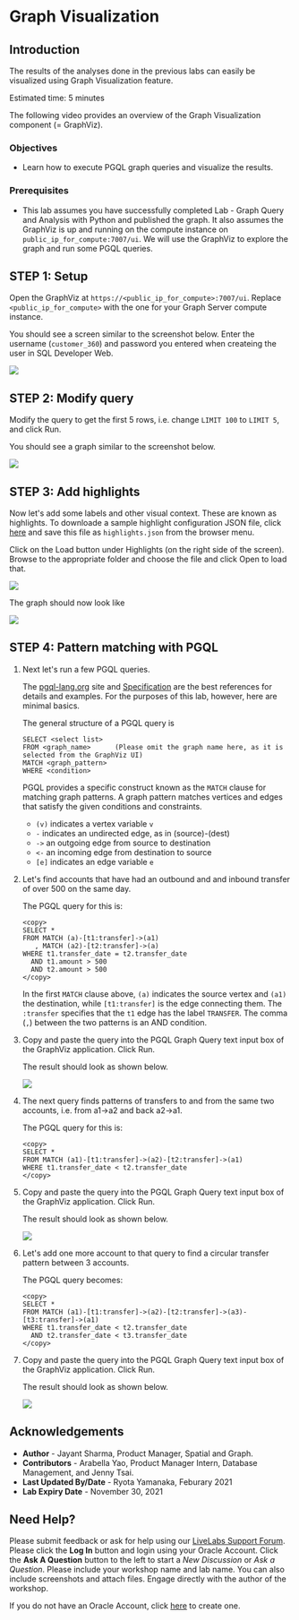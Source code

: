 # Graph Visualization

## Introduction

The results of the analyses done in the previous labs can easily be visualized using Graph Visualization feature.

Estimated time: 5 minutes

The following video provides an overview of the Graph Visualization component (= GraphViz).

[](youtube:zfefKdNfAY4)

### Objectives

- Learn how to execute PGQL graph queries and visualize the results.

### Prerequisites

- This lab assumes you have successfully completed Lab - Graph Query and Analysis with Python and published the graph. It also assumes the GraphViz is up and running on the compute instance on `public_ip_for_compute:7007/ui`. We will use the GraphViz to explore the graph and run some PGQL queries.

## **STEP 1:** Setup

Open the GraphViz at `https://<public_ip_for_compute>:7007/ui`. Replace `<public_ip_for_compute>` with the one for your Graph Server compute instance.

You should see a screen similar to the screenshot below. Enter the username (`customer_360`) and password you entered when createing the user in SQL Developer Web.

![](images/ADB_GViz_Login.png)

## **STEP 2:** Modify query

Modify the query to get the first 5 rows, i.e. change `LIMIT 100` to `LIMIT 5`, and click Run.

You should see a graph similar to the screenshot below.

![](images/show-5-elements.jpg)

## **STEP 3:** Add highlights

Now let's add some labels and other visual context. These are known as highlights. To downloade a sample highlight configuration JSON file, click [here](https://raw.githubusercontent.com/oracle/learning-library/master/data-management-library/database/graph/graph-server-client/deploy-oci-marketplace-image/visualize-graphs/highlights.json) and save this file as `highlights.json` from the browser menu.

Click on the Load button under Highlights (on the right side of the screen). Browse to the appropriate folder and choose the file and click Open to load that.

![](images/GraphVizLoadHighlights.png)

The graph should now look like

![](images/GraphVizWithHighlights.png)

## **STEP 4:** Pattern matching with PGQL

1. Next let's run a few PGQL queries.

    The [pgql-lang.org](http://pgql-lang.org) site and [Specification](http://pgql-lang.org/spec/1.3) are the best references for details and examples. For the purposes of this lab, however, here are minimal basics.

    The general structure of a PGQL query is

    ```
    SELECT <select list>
    FROM <graph_name>      (Please omit the graph name here, as it is selected from the GraphViz UI)
    MATCH <graph_pattern>
    WHERE <condition>
    ```

    PGQL provides a specific construct known as the `MATCH` clause for matching graph patterns. A graph pattern matches vertices and edges that satisfy the given conditions and constraints.  
    - `(v)` indicates a vertex variable `v`   
    - `-` indicates an undirected edge, as in (source)-(dest)  
    - `->` an outgoing edge from source to destination  
    - `<-` an incoming edge from destination to source  
    - `[e]` indicates an edge variable `e`

2. Let's find accounts that have had an outbound and and inbound transfer of over 500 on the same day.

    The PGQL query for this is:

    ```
    <copy>
    SELECT *
    FROM MATCH (a)-[t1:transfer]->(a1)
       , MATCH (a2)-[t2:transfer]->(a)
    WHERE t1.transfer_date = t2.transfer_date
      AND t1.amount > 500
      AND t2.amount > 500
    </copy>
    ```

    In the first `MATCH` clause above, `(a)` indicates the source vertex and `(a1)` the destination, while `[t1:transfer]` is the edge connecting them. The `:transfer` specifies that the `t1` edge has the label `TRANSFER`. The comma (`,`) between the two patterns is an AND condition.

3. Copy and paste the query into the PGQL Graph Query text input box of the GraphViz application. Click Run.

    The result should look as shown below.

    ![](images/same-day-transfers.jpg)

4. The next query finds patterns of transfers to and from the same two accounts, i.e. from a1->a2 and back a2->a1.

    The PGQL query for this is:
    ```
    <copy>
    SELECT *
    FROM MATCH (a1)-[t1:transfer]->(a2)-[t2:transfer]->(a1)
    WHERE t1.transfer_date < t2.transfer_date
    </copy>
    ```

5. Copy and paste the query into the PGQL Graph Query text input box of the GraphViz application. Click Run.

    The result should look as shown below.

    ![](images/cycle-2-hops.jpg)

6. Let's add one more account to that query to find a circular transfer pattern between 3 accounts.

    The PGQL query becomes:
    ```
    <copy>
    SELECT *
    FROM MATCH (a1)-[t1:transfer]->(a2)-[t2:transfer]->(a3)-[t3:transfer]->(a1)
    WHERE t1.transfer_date < t2.transfer_date
      AND t2.transfer_date < t3.transfer_date
    </copy>
    ```

7. Copy and paste the query into the PGQL Graph Query text input box of the GraphViz application. Click Run.

    The result should look as shown below.

    ![](images/cycle-3-hops.jpg)

## Acknowledgements

* **Author** - Jayant Sharma, Product Manager, Spatial and Graph.
* **Contributors** - Arabella Yao, Product Manager Intern, Database Management, and Jenny Tsai.
* **Last Updated By/Date** - Ryota Yamanaka, Feburary 2021
* **Lab Expiry Date** - November 30, 2021

## Need Help?
Please submit feedback or ask for help using our [LiveLabs Support Forum](https://community.oracle.com/tech/developers/categories/oracle-graph). Please click the **Log In** button and login using your Oracle Account. Click the **Ask A Question** button to the left to start a *New Discussion* or *Ask a Question*.  Please include your workshop name and lab name.  You can also include screenshots and attach files.  Engage directly with the author of the workshop.

If you do not have an Oracle Account, click [here](https://profile.oracle.com/myprofile/account/create-account.jspx) to create one.

